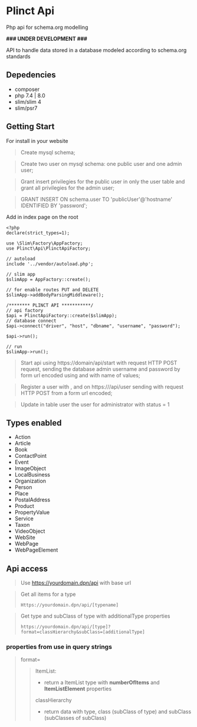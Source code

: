 # Plinct Api

Php api for schema.org modelling

**\### UNDER DEVELOPMENT \###**

API to handle data stored in a database modeled according to schema.org standards

## Depedencies
- composer
- php 7.4 | 8.0
- slim/slim 4
- slim/psr7

## Getting Start

For install in your website

> Create mysql schema;

> Create two user on mysql schema: one public user and one admin user;

> Grant insert privilegies for the public user in only the user table and grant all privilegies for the admin user;

> GRANT INSERT ON schema.user TO 'publicUser'@'hostname' IDENTIFIED BY 'password';


Add in index page on the root
 
``` 
<?php
declare(strict_types=1);

use \Slim\Factory\AppFactory;
use Plinct\Api\PlinctApiFactory;

// autoload
include '../vendor/autoload.php';

// slim app
$slimApp = AppFactory::create();

// for enable routes PUT and DELETE
$slimApp->addBodyParsingMiddleware();

/******** PLINCT API ***********/
// api factory
$api = PlinctApiFactory::create($slimApp);
// database connect
$api->connect("driver", "host", "dbname", "username", "password");

$api->run();

// run
$slimApp->run();
```

> Start api using https://domain/api/start with request HTTP POST request, sending the database admin username and password by form url encoded using <username> and <password> with name of values;

> Register a user with <name>, <email> and <password> on https://<domain>/api/user sending with request HTTP POST from a form url encoded;

> Update in table user the user for administrator with status = 1


## Types enabled

- Action
- Article
- Book
- ContactPoint
- Event
- ImageObject
- LocalBusiness
- Organization
- Person
- Place
- PostalAddress
- Product
- PropertyValue
- Service
- Taxon
- VideoObject
- WebSite
- WebPage
- WebPageElement

## Api access

> Use https://yourdomain.dpn/api with base url

> Get all items for a type
>``` 
> Https://yourdomain.dpn/api/[typename]
>```

> Get type and subClass of type with additionalType properties
> ```
> https://yourdomain.dpn/api/[type]?format=classHierarchy&subClass=[additionalType]
>```

### properties from use in query strings

> format=
> >   ItemList: 
> >   - return a ItemList type with **numberOfItems** and **ItemListElement** properties
> >
> > classHierarchy
> >   - return data with type, class (subClass of type) and subClass (subClasses of subClass)
> 



